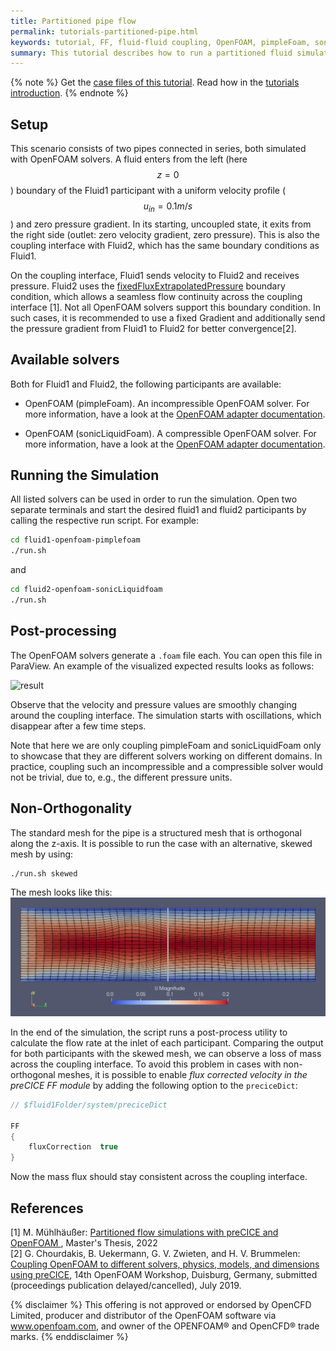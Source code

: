 ```yaml
---
title: Partitioned pipe flow
permalink: tutorials-partitioned-pipe.html
keywords: tutorial, FF, fluid-fluid coupling, OpenFOAM, pimpleFoam, sonicLiquidFoam
summary: This tutorial describes how to run a partitioned fluid simulation using preCICE.
---
```


{% note %}
Get the [case files of this tutorial](https://github.com/precice/tutorials/tree/master/partitioned-pipe). Read how in the [tutorials introduction](https://www.precice.org/tutorials.html).
{% endnote %}

## Setup

This scenario consists of two pipes connected in series, both simulated with OpenFOAM solvers. A fluid enters from the left (here $$ z=0 $$) boundary of the Fluid1 participant with a uniform velocity profile ($$ u_{in} = 0.1 m/s $$) and zero pressure gradient. In its starting, uncoupled state, it exits from the right side (outlet: zero velocity gradient, zero pressure). This is also the coupling interface with Fluid2, which has the same boundary conditions as Fluid1.

On the coupling interface, Fluid1 sends velocity to Fluid2 and receives pressure. Fluid2 uses the [fixedFluxExtrapolatedPressure](https://www.openfoam.com/documentation/guides/v2112/api/classFoam_1_1fixedFluxExtrapolatedPressureFvPatchScalarField.html) boundary condition, which allows a seamless flow continuity across the coupling interface [1]. Not all OpenFOAM solvers support this boundary condition. In such cases, it is recommended to use a fixed Gradient and additionally send the pressure gradient from Fluid1 to Fluid2 for better convergence[2].

## Available solvers

Both for Fluid1 and Fluid2, the following participants are available:

* OpenFOAM (pimpleFoam). An incompressible OpenFOAM solver. For more information, have a look at the [OpenFOAM adapter documentation](https://www.precice.org/adapter-openfoam-overview.html).

* OpenFOAM (sonicLiquidFoam). A compressible OpenFOAM solver. For more information, have a look at the [OpenFOAM adapter documentation](https://www.precice.org/adapter-openfoam-overview.html).

## Running the Simulation

All listed solvers can be used in order to run the simulation. Open two separate terminals and start the desired fluid1 and fluid2 participants by calling the respective run script. For example:

```bash
cd fluid1-openfoam-pimplefoam
./run.sh
```

and

```bash
cd fluid2-openfoam-sonicLiquidfoam
./run.sh
```

## Post-processing

The OpenFOAM solvers generate a `.foam` file each. You can open this file in ParaView.
An example of the visualized expected results looks as follows:

![result](images/tutorials-partitioned-pipe-results-pimpleFoam-sonicliquidfoam.png)

Observe that the velocity and pressure values are smoothly changing around the coupling interface. The simulation starts with oscillations, which disappear after a few time steps.

Note that here we are only coupling pimpleFoam and sonicLiquidFoam only to showcase that they are different solvers working on different domains. In practice, coupling such an incompressible and a compressible solver would not be trivial, due to, e.g., the different pressure units.

## Non-Orthogonality

The standard mesh for the pipe is a structured mesh that is orthogonal along the z-axis. It is possible to run the case with an alternative, skewed mesh by using:

```bash
./run.sh skewed
```

The mesh looks like this:
![pipe_skewed](images/tutorials-partitioned-pipe-results-skewed.png)

In the end of the simulation, the script runs a post-process utility to calculate the flow rate at the inlet of each participant. Comparing the output for both participants with the skewed mesh, we can observe a loss of mass across the coupling interface. To avoid this problem in cases with non-orthogonal meshes, it is possible to enable *flux corrected velocity in the preCICE FF module* by adding the following option to the ```preciceDict```:

```C
// $fluid1Folder/system/preciceDict

FF
{
    fluxCorrection  true
}
```

Now the mass flux should stay consistent across the coupling interface.

## References

[1]  M. Mühlhäußer: [Partitioned flow simulations with preCICE and OpenFOAM
](https://mediatum.ub.tum.de/node?id=1696254&change_language=en), Master's Thesis, 2022  
[2]  G. Chourdakis, B. Uekermann, G. V. Zwieten, and H. V. Brummelen: [Coupling OpenFOAM to different solvers, physics, models, and dimensions using preCICE](https://mediatum.ub.tum.de/1515271), 14th OpenFOAM Workshop, Duisburg, Germany, submitted (proceedings publication delayed/cancelled), July 2019.



{% disclaimer %}
This offering is not approved or endorsed by OpenCFD Limited, producer and distributor of the OpenFOAM software via www.openfoam.com, and owner of the OPENFOAM®  and OpenCFD®  trade marks.
{% enddisclaimer %}
